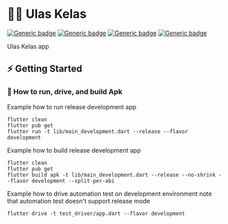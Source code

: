 # 👨‍💻 Ulas Kelas
[![Generic badge](https://img.shields.io/badge/Flutter-v2.2.3-blue)](https://flutter.dev/docs)
[![Generic badge](https://img.shields.io/badge/Dart-v2.13.4-blue)](https://dart.dev/guides)
[![Generic badge](https://img.shields.io/badge/development-v0.0.1-brightgreen)](https://play.google.com/store/)
[![Generic badge](https://img.shields.io/badge/style-very_good_analysis-B22C89.svg)](https://pub.dev/packages/very_good_analysis)

Ulas Kelas app

## ⚡️ Getting Started

### 🚚 How to run, drive, and build Apk

Example how to run release development app
```
flutter clean
flutter pub get
flutter run -t lib/main_development.dart --release --flavor development
```

Example how to build release development app
```
flutter clean
flutter pub get
flutter build apk -t lib/main_development.dart --release --no-shrink --flavor development --split-per-abi
```

Example how to drive automation test on development environment
note that automation test doesn't support release mode
```
flutter drive -t test_driver/app.dart --flavor development
```